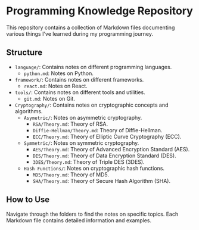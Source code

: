 # Programming Knowledge Repository

This repository contains a collection of Markdown files documenting various things I've learned during my programming journey.

## Structure

- `language/`: Contains notes on different programming languages.
  - `python.md`: Notes on Python.
- `framework/`: Contains notes on different frameworks.
  - `react.md`: Notes on React.
- `tools/`: Contains notes on different tools and utilities.
  - `git.md`: Notes on Git.
- `Cryptography/`: Contains notes on cryptographic concepts and algorithms.
  - `Asymetric/`: Notes on asymmetric cryptography.
    - `RSA/Theory.md`: Theory of RSA.
    - `Diffie-Hellman/Theory.md`: Theory of Diffie-Hellman.
    - `ECC/Theory.md`: Theory of Elliptic Curve Cryptography (ECC).
  - `Symmetric/`: Notes on symmetric cryptography.
    - `AES/Theory.md`: Theory of Advanced Encryption Standard (AES).
    - `DES/Theory.md`: Theory of Data Encryption Standard (DES).
    - `3DES/Theory.md`: Theory of Triple DES (3DES).
  - `Hash Functions/`: Notes on cryptographic hash functions.
    - `MD5/Theory.md`: Theory of MD5.
    - `SHA/Theory.md`: Theory of Secure Hash Algorithm (SHA).

## How to Use

Navigate through the folders to find the notes on specific topics. Each Markdown file contains detailed information and examples.
